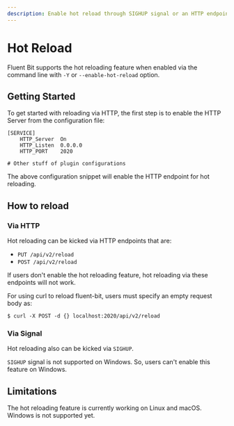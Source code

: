 ```yaml
---
description: Enable hot reload through SIGHUP signal or an HTTP endpoint
---
```


# Hot Reload

Fluent Bit supports the hot reloading feature when enabled via the command line with `-Y` or `--enable-hot-reload` option.

## Getting Started

To get started with reloading via HTTP, the first step is to enable the HTTP Server from the configuration file:

```
[SERVICE]
    HTTP_Server  On
    HTTP_Listen  0.0.0.0
    HTTP_PORT    2020

# Other stuff of plugin configurations
```

The above configuration snippet will enable the HTTP endpoint for hot reloading.

## How to reload

### Via HTTP

Hot reloading can be kicked via HTTP endpoints that are:

* `PUT /api/v2/reload`
* `POST /api/v2/reload`

If users don't enable the hot reloading feature, hot reloading via these endpoints will not work.

For using curl to reload fluent-bit, users must specify an empty request body as:


```text
$ curl -X POST -d {} localhost:2020/api/v2/reload
```

### Via Signal

Hot reloading also can be kicked via `SIGHUP`.

`SIGHUP` signal is not supported on Windows. So, users can't enable this feature on Windows.

## Limitations

The hot reloading feature is currently working on Linux and macOS. Windows is not supported yet.

